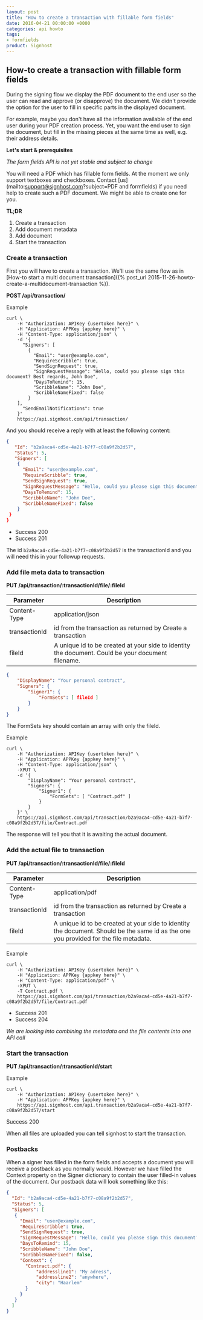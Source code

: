 ```yaml
---
layout: post
title: "How to create a transaction with fillable form fields"
date: 2016-04-21 00:00:00 +0000
categories: api howto
tags:
- formfields
product: Signhost
---
```


## How-to create a transaction with fillable form fields

During the signing flow we display the PDF document to the end user so the user can read and approve (or disapprove) the document.
We didn't provide the option for the user to fill in specific parts in the displayed document.

For example, maybe you don't have all the information available of the end user during your PDF creation process.
Yet, you want the end user to sign the document, but fill in the missing pieces at the same time as well, e.g. their address details.


**Let's start & prerequisites**

*The form fields API is not yet stable and subject to change*

You will need a PDF which has fillable form fields. At the moment we only support textboxes and checkboxes.
Contact [us](mailto:support@signhost.com?subject=PDF and formfields) if you need help to create such a PDF document. We might be able to create one for you.

**TL;DR**

1. Create a transaction
2. Add document metadata
3. Add document
4. Start the transaction



### Create a transaction

First you will have to create a transaction. We'll use the same flow as in
[How-to start a multi document transaction]({% post_url 2015-11-26-howto-create-a-multidocument-transaction %}).

**POST /api/transaction/**

Example

    curl \
        -H "Authorization: APIKey {usertoken here}" \
        -H "Application: APPKey {appkey here}" \
        -H "Content-Type: application/json" \
        -d '{
          "Signers": [
            {
              "Email": "user@example.com",
              "RequireScribble": true,
              "SendSignRequest": true,
              "SignRequestMessage": "Hello, could you please sign this document? Best regards, John Doe",
              "DaysToRemind": 15,
              "ScribbleName": "John Doe",
              "ScribbleNameFixed": false
            }
        ],
          "SendEmailNotifications": true
        }'
        https://api.signhost.com/api/transaction/


And you should receive a reply with at least the following content:

```json
{
   "Id": "b2a9aca4-cd5e-4a21-b7f7-c08a9f2b2d57",
   "Status": 5,
   "Signers": [
    {
      "Email": "user@example.com",
      "RequireScribble": true,
      "SendSignRequest": true,
      "SignRequestMessage": "Hello, could you please sign this document? Best regards, John Doe",
      "DaysToRemind": 15,
      "ScribbleName": "John Doe",
      "ScribbleNameFixed": false
    }
 }
}
```

- Success 200
- Success 201

The id `b2a9aca4-cd5e-4a21-b7f7-c08a9f2b2d57` is the transactionId and you will need this in your followup requests.

### Add file meta data to transaction

**PUT /api/transaction/:transactionId/file/:fileId**

Parameter     | Description
--------------|-------------
Content-Type  | application/json
transactionId | id from the transaction as returned by Create a transaction
fileId        | A unique id to be created at your side to identity the document. Could be your document filename.


```json
{
	"DisplayName": "Your personal contract",
	"Signers": {
		"Signer1": {
			"FormSets": [ fileId ]
		}
	}
}
```

The FormSets key should contain an array with only the fileId.

Example

    curl \
        -H "Authorization: APIKey {usertoken here}" \
        -H "Application: APPKey {appkey here}" \
        -H "Content-Type: application/json" \
        -XPUT \
        -d '{
            "DisplayName": "Your personal contract",
            "Signers": {
                "Signer1": {
                    "FormSets": [ "Contract.pdf" ]
                }
            }
        }' \
        https://api.signhost.com/api/transaction/b2a9aca4-cd5e-4a21-b7f7-c08a9f2b2d57/file/Contract.pdf

The response will tell you that it is awaiting the actual document.

### Add the actual file to transaction

**PUT /api/transaction/:transactionId/file/:fileId**

Parameter     | Description
--------------|-------------
Content-Type  | application/pdf
transactionId | id from the transaction as returned by Create a transaction
fileId        | A unique id to be created at your side to identity the document. Should be the same id as the one you provided for the file metadata.


Example

    curl \
        -H "Authorization: APIKey {usertoken here}" \
        -H "Application: APPKey {appkey here}" \
        -H "Content-Type: application/pdf" \
        -XPUT \
        -T Contract.pdf \
        https://api.signhost.com/api/transaction/b2a9aca4-cd5e-4a21-b7f7-c08a9f2b2d57/file/Contract.pdf


- Success 201
- Success 204

*We are looking into combining the metadata and the file contents into one API call*

### Start the transaction

**PUT /api/transaction/:transactionId/start**

Example

    curl \
        -H "Authorization: APIKey {usertoken here}" \
        -H "Application: APPKey {appkey here}" \
        https://api.signhost.com/api.transaction/b2a9aca4-cd5e-4a21-b7f7-c08a9f2b2d57/start

Success 200

When all files are uploaded you can tell signhost to start the transaction.

### Postbacks

When a signer has filled in the form fields and accepts a document you will receive a postback as you normally would.
However we have filled the Context property on the Signer dictionary to contain the user filled-in values of the document.
Our postback data will look something like this:

```json
{
  "Id": "b2a9aca4-cd5e-4a21-b7f7-c08a9f2b2d57",
  "Status": 5,
  "Signers": [
   {
     "Email": "user@example.com",
     "RequireScribble": true,
     "SendSignRequest": true,
     "SignRequestMessage": "Hello, could you please sign this document? Best regards, John Doe",
     "DaysToRemind": 15,
     "ScribbleName": "John Doe",
     "ScribbleNameFixed": false,
     "Context": {
       "Contract.pdf": {
           "addressline1": "My adress",
           "addressline2": "anywhere",
           "city": "Haarlem"
       }
     }
   }
  ]
}
```
